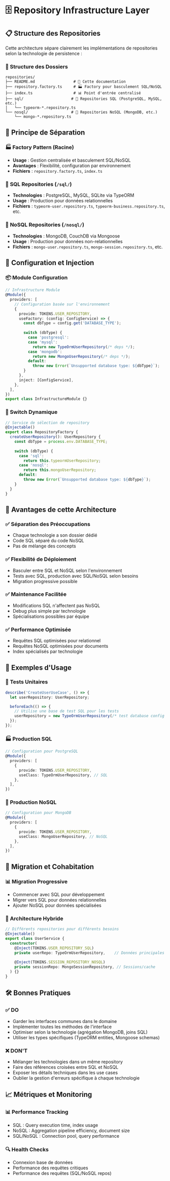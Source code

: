 # 🗄️ Repository Infrastructure Layer

## 📋 Structure des Repositories

Cette architecture sépare clairement les implémentations de repositories selon la technologie de persistence :

### 📁 Structure des Dossiers

```
repositories/
├── README.md                 # 📖 Cette documentation
├── repository.factory.ts     # 🏭 Factory pour basculement SQL/NoSQL
├── index.ts                  # 📊 Point d'entrée centralisé
├── sql/                     # 🐘 Repositories SQL (PostgreSQL, MySQL, etc.)
│   └── typeorm-*.repository.ts
└── nosql/                   # 🍃 Repositories NoSQL (MongoDB, etc.)
    └── mongo-*.repository.ts
```

## 🎯 Principe de Séparation

### 🏭 **Factory Pattern** (Racine)
- **Usage** : Gestion centralisée et basculement SQL/NoSQL
- **Avantages** : Flexibilité, configuration par environnement
- **Fichiers** : `repository.factory.ts`, `index.ts`

### 🐘 **SQL Repositories** (`/sql/`)
- **Technologies** : PostgreSQL, MySQL, SQLite via TypeORM
- **Usage** : Production pour données relationnelles
- **Fichiers** : `typeorm-user.repository.ts`, `typeorm-business.repository.ts`, etc.

### 🍃 **NoSQL Repositories** (`/nosql/`)
- **Technologies** : MongoDB, CouchDB via Mongoose
- **Usage** : Production pour données non-relationnelles
- **Fichiers** : `mongo-user.repository.ts`, `mongo-session.repository.ts`, etc.

## 🔧 Configuration et Injection

### 📦 Module Configuration

```typescript
// Infrastructure Module
@Module({
  providers: [
    // Configuration basée sur l'environnement
    {
      provide: TOKENS.USER_REPOSITORY,
      useFactory: (config: ConfigService) => {
        const dbType = config.get('DATABASE_TYPE');
        
        switch (dbType) {
          case 'postgresql':
          case 'mysql':
            return new TypeOrmUserRepository(/* deps */);
          case 'mongodb':
            return new MongoUserRepository(/* deps */);
          default:
            throw new Error(`Unsupported database type: ${dbType}`);
        }
      },
      inject: [ConfigService],
    },
  ],
})
export class InfrastructureModule {}
```

### 🔄 Switch Dynamique

```typescript
// Service de sélection de repository
@Injectable()
export class RepositoryFactory {
  createUserRepository(): UserRepository {
    const dbType = process.env.DATABASE_TYPE;
    
    switch (dbType) {
      case 'sql':
        return this.typeormUserRepository;
      case 'nosql':
        return this.mongoUserRepository;
      default:
        throw new Error(`Unsupported database type: ${dbType}`);
    }
  }
}
```

## 🎯 Avantages de cette Architecture

### ✅ **Séparation des Préoccupations**
- Chaque technologie a son dossier dédié
- Code SQL séparé du code NoSQL
- Pas de mélange des concepts

### ✅ **Flexibilité de Déploiement**
- Basculer entre SQL et NoSQL selon l'environnement
- Tests avec SQL, production avec SQL/NoSQL selon besoins
- Migration progressive possible

### ✅ **Maintenance Facilitée**
- Modifications SQL n'affectent pas NoSQL
- Debug plus simple par technologie
- Spécialisations possibles par équipe

### ✅ **Performance Optimisée**
- Requêtes SQL optimisées pour relationnel
- Requêtes NoSQL optimisées pour documents
- Index spécialisés par technologie

## 🚀 Exemples d'Usage

### 🧪 **Tests Unitaires**
```typescript
describe('CreateUserUseCase', () => {
  let userRepository: UserRepository;

  beforeEach(() => {
    // Utilise une base de test SQL pour les tests
    userRepository = new TypeOrmUserRepository(/* test database config */);
  });
});
```

### 🏭 **Production SQL**
```typescript
// Configuration pour PostgreSQL
@Module({
  providers: [
    {
      provide: TOKENS.USER_REPOSITORY,
      useClass: TypeOrmUserRepository, // SQL
    },
  ],
})
```

### 🍃 **Production NoSQL**
```typescript
// Configuration pour MongoDB
@Module({
  providers: [
    {
      provide: TOKENS.USER_REPOSITORY,
      useClass: MongoUserRepository, // NoSQL
    },
  ],
})
```

## 🔄 Migration et Cohabitation

### 📊 **Migration Progressive**
- Commencer avec SQL pour développement
- Migrer vers SQL pour données relationnelles
- Ajouter NoSQL pour données spécialisées

### 🏢 **Architecture Hybride**
```typescript
// Différents repositories pour différents besoins
@Injectable()
export class UserService {
  constructor(
    @Inject(TOKENS.USER_REPOSITORY_SQL) 
    private userRepo: TypeOrmUserRepository,    // Données principales
    
    @Inject(TOKENS.SESSION_REPOSITORY_NOSQL) 
    private sessionRepo: MongoSessionRepository, // Sessions/cache
  ) {}
}
```

## 🛠️ Bonnes Pratiques

### ✅ **DO**
- Garder les interfaces communes dans le domaine
- Implémenter toutes les méthodes de l'interface
- Optimiser selon la technologie (agrégation MongoDB, joins SQL)
- Utiliser les types spécifiques (TypeORM entities, Mongoose schemas)

### ❌ **DON'T**
- Mélanger les technologies dans un même repository
- Faire des références croisées entre SQL et NoSQL
- Exposer les détails techniques dans les use cases
- Oublier la gestion d'erreurs spécifique à chaque technologie

## 📈 Métriques et Monitoring

### 📊 **Performance Tracking**
- SQL : Query execution time, index usage
- NoSQL : Aggregation pipeline efficiency, document size
- SQL/NoSQL : Connection pool, query performance

### 🔍 **Health Checks**
- Connexion base de données
- Performance des requêtes critiques
- Performance des requêtes (SQL/NoSQL repos)
